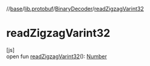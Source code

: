 //[base](../../../index.md)/[lib.protobuf](../index.md)/[BinaryDecoder](index.md)/[readZigzagVarint32](read-zigzag-varint32.md)

# readZigzagVarint32

[js]\
open fun [readZigzagVarint32](read-zigzag-varint32.md)(): [Number](https://kotlinlang.org/api/latest/jvm/stdlib/kotlin/-number/index.html)
